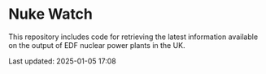 # Nuke Watch

This repository includes code for retrieving the latest information available on the output of EDF nuclear power plants in the UK.

Last updated: 2025-01-05 17:08